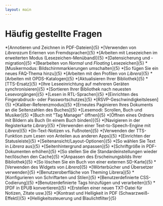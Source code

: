 ```yaml
---
layout: main
---
```


# Häufig gestellte Fragen

*[Annotieren und Zeichnen in PDF-Dateien]{5}
*[Verwenden von *Librera*zum Erlernen von Fremdsprachen]{5}
*[Arbeiten mit Lesezeichen im erweiterten Modus (Lesezeichen-Menüband)]{5}
*[Datensicherung und -migration]{5}
*[Bearbeiten von _Normal_ und _Floating_ Lesezeichen]{5}
*[Musikermodus: Bildschirmmarkierungen umschalten]{5}
*[So fügen Sie ein neues FAQ-Thema hinzu]{5}
*[Arbeiten mit den Profilen von _Librera_]{5}
*[Arbeiten mit OPDS-Katalogen]{5}
*[Aktualisieren Ihrer Bibliothek]{5}
*[TTS-Ersatz]{5}
*[Ihre Leseeinrichtung auf mehreren Geräten synchronisieren]{5}
*[Sortieren Ihrer Bibliothek nach neuesten Lesevorgängen]{5}
*[Lesen in RTL-Sprachen]{5}
*[Einrichten des Fingerabdruck- oder Passwortschutzes]{5}
*[RSVP-Geschwindigkeitslesen]{5}
*[Kaliber-Referenzmodus]{5}
*[Erneutes Paginieren Ihres Dokuments an die Seitenzahlen des Buches]{5}
*[Lesemodi: Scrollen, Buch und Musiker]{5}
*[Buch mit &quot;Tag Manager&quot; öffnen]{5}
*[Öffnen eines Ordners mit Bildern als Buch (In einem Buch binden)]{5}
*[Navigieren in der Registerkarte _Library_]{5}
*[Verwenden einer Text-to-Speech-Engine mit _Librera_]{5}
*[In-Text-Notizen vs. Fußnoten]{5}
*[Verwenden der TTS-Funktion zum Lesen von Anteilen aus anderen Apps]{5}
*[Einrichten der Statusleiste]{5}
*[Seitenansicht/Layout-Optionen]{5}
*[So wählen Sie Text in _Librera_ aus]{5}
*[Seitenhintergrund anpassen]{5}
*[Schriftgröße in PDF-Dokumenten erhöhen]{5}
*[So stellen Sie die Standardeinstellungen wieder her/löschen den Cache]{5}
*[Anpassen des Erscheinungsbilds Ihrer Bibliothek]{5}
*[So löschen Sie ein Buch von einer externen SD-Karte]{5}
*[Verwenden des Widgets von _Librera_]{5}
*[Wörterbücher und Übersetzer verwenden]{5}
*[Benutzeroberfläche von Theming Librera]{5}
*[Konfigurieren von Schriftarten und Stilen]{5}
*[Benutzerdefinierte CSS-Codierung]{5}
*[Benutzerdefinierte Tags hinzufügen und verarbeiten]{5}
*[PDF in EPUB konvertieren]{5}
*[Erstellen einer neuen TXT-Datei für Notizen, Zitate usw.]{5}
*[Kontrast und Helligkeit in PDF (Schwarzweiß-Effekt)]{5}
*[Helligkeitssteuerung und Blaulichtfilter]{5}
